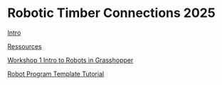 # Robotic Timber Connections 2025 

[Intro](Courses/RoboticTimber2025/Intro.md)

[Ressources](Courses/RoboticTimber2025/Ressources.md)

[Workshop 1 Intro to Robots in Grasshopper](Courses/RoboticTimber2025/Workshop01.md)

[Robot Program Template Tutorial](Courses/RoboticTimber2025/RobotProgramTemplate.md)